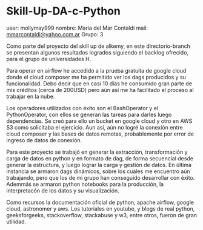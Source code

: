 # Skill-Up-DA-c-Python
user: mollymay999
nombre: Maria del Mar Contaldi
mail: mmarcontaldi@yahoo.com.ar 
Grupo: 3

Como parte del proyecto del skill up de alkemy, en este directorio-branch
se presentan algunos resultados logrados siguiendo el backlog ofrecido, para el grupo de universidades H.

Para operar en airflow he accedido a la prueba gratuita de google cloud donde el cloud composer me
ha permitido ver los dags producidos y su funcionalidad. Debo  decir que en casi 10 días he consumido
gran parte de mis créditos (cerca de 200USD) pero aún así me ha facilitado el proceso al trabajar en la nube.

Los operadores utilizados con éxito son el BashOperator y el PythonOperator, 
con ellos se generan las tareas para darles luego dependencias.
Se creó para ello un bucket en google cloud y otro en AWS S3 como solicitaba el ejercicio.
Aun así, aún no  logré la conexión entre cloud composer y las bases de datos remotas, probablemente por error
de ingreso de datos de conexión. 

Para este proyecto se trabajó en generar la extracción, transformación y carga de datos en python y en 
formato de dag, de forma secuencial desde generar la estructura, y luego lograr la carga y gestión de datos.
En última instancia se armaron dags dinámicos, sobre los cuales me encuentro aún trabajando, pero que los 
de mi grupo han conseguido desarrollar con éxito. Ademmás se armaron python notebooks para la producción,
la interpretacón de los datos y su visualización.

Como  recursos la documentación oficial de python, apache airflow, google cloud, astronomer y aws.
Los tutoriales en youtube, y blogs de real python, geeksforgeeks, stackoverflow, stackabuse y w3, entre otros, 
fueron de gran utilidad.

